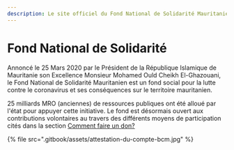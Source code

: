 ```yaml
---
description: Le site officiel du Fond National de Solidarité Mauritanien
---
```


# Fond National de Solidarité

Annoncé le 25 Mars 2020 par le Président de la République Islamique de Mauritanie son Excellence Monsieur Mohamed Ould Cheikh El-Ghazouani, le Fond National de Solidarité Mauritanien est un fond social pour la lutte  contre le coronavirus et ses conséquences sur le territoire mauritanien.

25 milliards MRO \(anciennes\) de ressources publiques ont été alloué par l'état pour appuyer cette initiative. Le fond est désormais ouvert aux contributions volontaires au travers des différents moyens de participation cités dans la section  [Comment faire un don?](realisez-un-don/comment-faire-un-don/)

{% file src=".gitbook/assets/attestation-du-compte-bcm.jpg" %}

